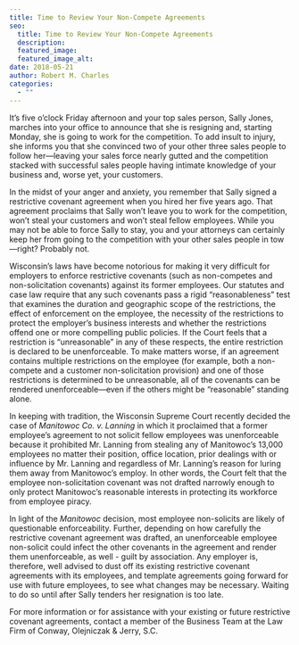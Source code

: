 ```yaml
---
title: Time to Review Your Non-Compete Agreements
seo:
  title: Time to Review Your Non-Compete Agreements
  description:
  featured_image:
  featured_image_alt:
date: 2018-05-21
author: Robert M. Charles
categories:
  - ""
---
```


It’s five o’clock Friday afternoon and your top sales person, Sally Jones, marches into your office to announce that she is resigning and, starting Monday, she is going to work for the competition. To add insult to injury, she informs you that she convinced two of your other three sales people to follow her—leaving your sales force nearly gutted and the competition stacked with successful sales people having intimate knowledge of your business and, worse yet, your customers.

In the midst of your anger and anxiety, you remember that Sally signed a restrictive covenant agreement when you hired her five years ago. That agreement proclaims that Sally won’t leave you to work for the competition, won’t steal your customers and won’t steal fellow employees. While you may not be able to force Sally to stay, you and your attorneys can certainly keep her from going to the competition with your other sales people in tow—right? Probably not.

Wisconsin’s laws have become notorious for making it very difficult for employers to enforce restrictive covenants (such as non-competes and non-solicitation covenants) against its former employees. Our statutes and case law require that any such covenants pass a rigid “reasonableness” test that examines the duration and geographic scope of the restrictions, the effect of enforcement on the employee, the necessity of the restrictions to protect the employer’s business interests and whether the restrictions offend one or more compelling public policies. If the Court feels that a restriction is “unreasonable” in any of these respects, the entire restriction is declared to be unenforceable. To make matters worse, if an agreement contains multiple restrictions on the employee (for example, both a non-compete and a customer non-solicitation provision) and one of those restrictions is determined to be unreasonable, all of the covenants can be rendered unenforceable—even if the others might be “reasonable” standing alone.

In keeping with tradition, the Wisconsin Supreme Court recently decided the case of _Manitowoc Co. v. Lanning_ in which it proclaimed that a former employee’s agreement to not solicit fellow employees was unenforceable because it prohibited Mr. Lanning from stealing any of Manitowoc’s 13,000 employees no matter their position, office location, prior dealings with or influence by Mr. Lanning and regardless of Mr. Lanning’s reason for luring them away from Manitowoc’s employ. In other words, the Court felt that the employee non-solicitation covenant was not drafted narrowly enough to only protect Manitowoc’s reasonable interests in protecting its workforce from employee piracy.

In light of the _Manitowoc_ decision, most employee non-solicits are likely of questionable enforceability. Further, depending on how carefully the restrictive covenant agreement was drafted, an unenforceable employee non-solicit could infect the other covenants in the agreement and render them unenforceable, as well - guilt by association. Any employer is, therefore, well advised to dust off its existing restrictive covenant agreements with its employees, and template agreements going forward for use with future employees, to see what changes may be necessary. Waiting to do so until after Sally tenders her resignation is too late.

For more information or for assistance with your existing or future restrictive covenant agreements, contact a member of the Business Team at the Law Firm of Conway, Olejniczak & Jerry, S.C.
